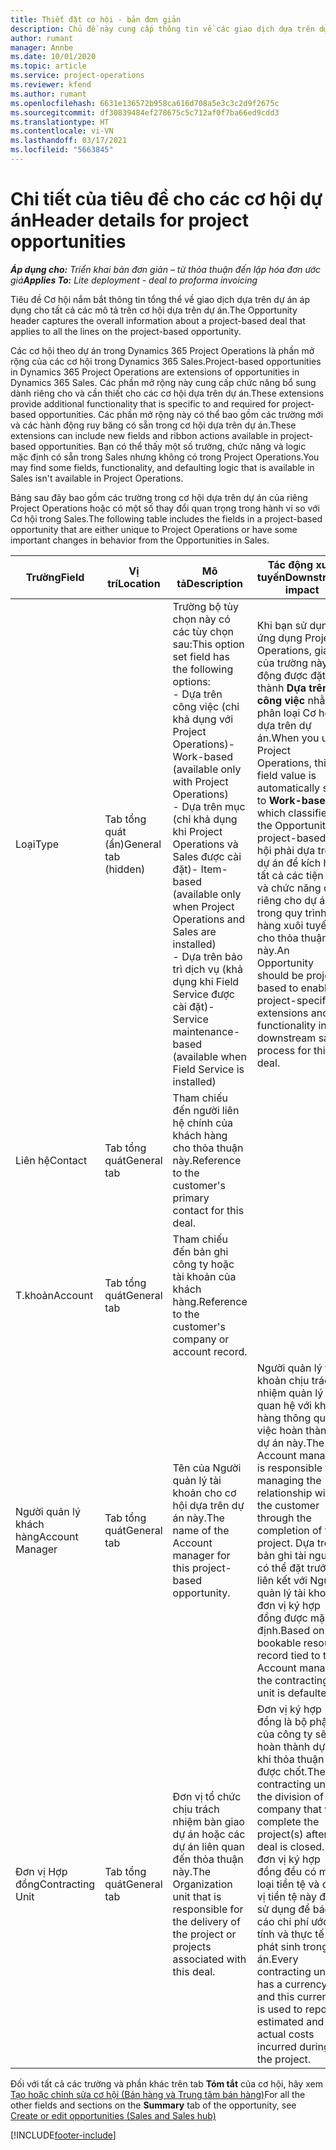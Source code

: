 ```yaml
---
title: Thiết đặt cơ hội - bản đơn giản
description: Chủ đề này cung cấp thông tin về các giao dịch dựa trên dự án và các mô tả cơ hội dựa trên dự án.
author: rumant
manager: Annbe
ms.date: 10/01/2020
ms.topic: article
ms.service: project-operations
ms.reviewer: kfend
ms.author: rumant
ms.openlocfilehash: 6631e136572b958ca616d708a5e3c3c2d9f2675c
ms.sourcegitcommit: df30839484ef278675c5c712af0f7ba66ed9cdd3
ms.translationtype: HT
ms.contentlocale: vi-VN
ms.lasthandoff: 03/17/2021
ms.locfileid: "5663845"
---
```

# <a name="header-details-for-project-opportunities"></a><span data-ttu-id="d3945-103">Chi tiết của tiêu đề cho các cơ hội dự án</span><span class="sxs-lookup"><span data-stu-id="d3945-103">Header details for project opportunities</span></span>

<span data-ttu-id="d3945-104">_**Áp dụng cho:** Triển khai bản đơn giản – từ thỏa thuận đến lập hóa đơn ước giá_</span><span class="sxs-lookup"><span data-stu-id="d3945-104">_**Applies To:** Lite deployment - deal to proforma invoicing_</span></span>

<span data-ttu-id="d3945-105">Tiêu đề Cơ hội nắm bắt thông tin tổng thể về giao dịch dựa trên dự án áp dụng cho tất cả các mô tả trên cơ hội dựa trên dự án.</span><span class="sxs-lookup"><span data-stu-id="d3945-105">The Opportunity header captures the overall information about a project-based deal that applies to all the lines on the project-based opportunity.</span></span>

<span data-ttu-id="d3945-106">Các cơ hội theo dự án trong Dynamics 365 Project Operations là phần mở rộng của các cơ hội trong Dynamics 365 Sales.</span><span class="sxs-lookup"><span data-stu-id="d3945-106">Project-based opportunities in Dynamics 365 Project Operations are extensions of opportunities in Dynamics 365 Sales.</span></span> <span data-ttu-id="d3945-107">Các phần mở rộng này cung cấp chức năng bổ sung dành riêng cho và cần thiết cho các cơ hội dựa trên dự án.</span><span class="sxs-lookup"><span data-stu-id="d3945-107">These extensions provide additional functionality that is specific to and required for project-based opportunities.</span></span> <span data-ttu-id="d3945-108">Các phần mở rộng này có thể bao gồm các trường mới và các hành động ruy băng có sẵn trong cơ hội dựa trên dự án.</span><span class="sxs-lookup"><span data-stu-id="d3945-108">These extensions can include new fields and ribbon actions available in project-based opportunities.</span></span> <span data-ttu-id="d3945-109">Bạn có thể thấy một số trường, chức năng và logic mặc định có sẵn trong Sales nhưng không có trong Project Operations.</span><span class="sxs-lookup"><span data-stu-id="d3945-109">You may find some fields, functionality, and defaulting logic that is available in Sales isn't available in Project Operations.</span></span>

<span data-ttu-id="d3945-110">Bảng sau đây bao gồm các trường trong cơ hội dựa trên dự án của riêng Project Operations hoặc có một số thay đổi quan trọng trong hành vi so với Cơ hội trong Sales.</span><span class="sxs-lookup"><span data-stu-id="d3945-110">The following table includes the fields in a project-based opportunity that are either unique to Project Operations or have some important changes in behavior from the Opportunities in Sales.</span></span>

| <span data-ttu-id="d3945-111">**Trường**</span><span class="sxs-lookup"><span data-stu-id="d3945-111">**Field**</span></span> | <span data-ttu-id="d3945-112">**Vị trí**</span><span class="sxs-lookup"><span data-stu-id="d3945-112">**Location**</span></span> | <span data-ttu-id="d3945-113">**Mô tả**</span><span class="sxs-lookup"><span data-stu-id="d3945-113">**Description**</span></span> | <span data-ttu-id="d3945-114">**Tác động xuôi tuyến**</span><span class="sxs-lookup"><span data-stu-id="d3945-114">**Downstream impact**</span></span> |
| --- | --- | --- | --- |
| <span data-ttu-id="d3945-115">Loại</span><span class="sxs-lookup"><span data-stu-id="d3945-115">Type</span></span> | <span data-ttu-id="d3945-116">Tab tổng quát (ẩn)</span><span class="sxs-lookup"><span data-stu-id="d3945-116">General tab (hidden)</span></span> | <span data-ttu-id="d3945-117">Trường bộ tùy chọn này có các tùy chọn sau:</span><span class="sxs-lookup"><span data-stu-id="d3945-117">This option set field has the following options:</span></span></br><span data-ttu-id="d3945-118">- Dựa trên công việc (chỉ khả dụng với Project Operations)</span><span class="sxs-lookup"><span data-stu-id="d3945-118">- Work-based (available only with Project Operations)</span></span></br><span data-ttu-id="d3945-119">- Dựa trên mục (chỉ khả dụng khi Project Operations và Sales được cài đặt)</span><span class="sxs-lookup"><span data-stu-id="d3945-119">- Item-based (available only when Project Operations and Sales are installed)</span></span></br><span data-ttu-id="d3945-120">- Dựa trên bảo trì dịch vụ (khả dụng khi Field Service được cài đặt)</span><span class="sxs-lookup"><span data-stu-id="d3945-120">- Service maintenance-based (available when Field Service is installed)</span></span> | <span data-ttu-id="d3945-121">Khi bạn sử dụng ứng dụng Project Operations, giá trị của trường này tự động được đặt thành **Dựa trên công việc** nhằm phân loại Cơ hội là dựa trên dự án.</span><span class="sxs-lookup"><span data-stu-id="d3945-121">When you use Project Operations, this field value is automatically set to **Work-based** which classifies the Opportunity as project-based.</span></span> <span data-ttu-id="d3945-122">Cơ hội phải dựa trên dự án để kích hoạt tất cả các tiện ích và chức năng dành riêng cho dự án trong quy trình bán hàng xuôi tuyến cho thỏa thuận này.</span><span class="sxs-lookup"><span data-stu-id="d3945-122">An Opportunity should be project-based to enable all project-specific extensions and functionality in the downstream sales process for this deal.</span></span> |
| <span data-ttu-id="d3945-123">Liên hệ</span><span class="sxs-lookup"><span data-stu-id="d3945-123">Contact</span></span> | <span data-ttu-id="d3945-124">Tab tổng quát</span><span class="sxs-lookup"><span data-stu-id="d3945-124">General tab</span></span> | <span data-ttu-id="d3945-125">Tham chiếu đến người liên hệ chính của khách hàng cho thỏa thuận này.</span><span class="sxs-lookup"><span data-stu-id="d3945-125">Reference to the customer's primary contact for this deal.</span></span> | |
| <span data-ttu-id="d3945-126">T.khoản</span><span class="sxs-lookup"><span data-stu-id="d3945-126">Account</span></span> | <span data-ttu-id="d3945-127">Tab tổng quát</span><span class="sxs-lookup"><span data-stu-id="d3945-127">General tab</span></span> | <span data-ttu-id="d3945-128">Tham chiếu đến bản ghi công ty hoặc tài khoản của khách hàng.</span><span class="sxs-lookup"><span data-stu-id="d3945-128">Reference to the customer's company or account record.</span></span> | |
| <span data-ttu-id="d3945-129">Người quản lý khách hàng</span><span class="sxs-lookup"><span data-stu-id="d3945-129">Account Manager</span></span> | <span data-ttu-id="d3945-130">Tab tổng quát</span><span class="sxs-lookup"><span data-stu-id="d3945-130">General tab</span></span> | <span data-ttu-id="d3945-131">Tên của Người quản lý tài khoản cho cơ hội dựa trên dự án này.</span><span class="sxs-lookup"><span data-stu-id="d3945-131">The name of the Account manager for this project-based opportunity.</span></span> | <span data-ttu-id="d3945-132">Người quản lý tài khoản chịu trách nhiệm quản lý mối quan hệ với khách hàng thông qua việc hoàn thành dự án này.</span><span class="sxs-lookup"><span data-stu-id="d3945-132">The Account manager is responsible for managing the relationship with the customer through the completion of this project.</span></span> <span data-ttu-id="d3945-133">Dựa trên bản ghi tài nguyên có thể đặt trước liên kết với Người quản lý tài khoản, đơn vị ký hợp đồng được mặc định.</span><span class="sxs-lookup"><span data-stu-id="d3945-133">Based on the bookable resource record tied to the Account manager, the contracting unit is defaulted.</span></span> |
| <span data-ttu-id="d3945-134">Đơn vị Hợp đồng</span><span class="sxs-lookup"><span data-stu-id="d3945-134">Contracting Unit</span></span> | <span data-ttu-id="d3945-135">Tab tổng quát</span><span class="sxs-lookup"><span data-stu-id="d3945-135">General tab</span></span> | <span data-ttu-id="d3945-136">Đơn vị tổ chức chịu trách nhiệm bàn giao dự án hoặc các dự án liên quan đến thỏa thuận này.</span><span class="sxs-lookup"><span data-stu-id="d3945-136">The Organization unit that is responsible for the delivery of the project or projects associated with this deal.</span></span> | <span data-ttu-id="d3945-137">Đơn vị ký hợp đồng là bộ phận của công ty sẽ hoàn thành dự án khi thỏa thuận được chốt.</span><span class="sxs-lookup"><span data-stu-id="d3945-137">The contracting unit is the division of the company that will complete the project(s) after the deal is closed.</span></span> <span data-ttu-id="d3945-138">Mỗi đơn vị ký hợp đồng đều có một loại tiền tệ và đơn vị tiền tệ này được sử dụng để báo cáo chi phí ước tính và thực tế phát sinh trong dự án.</span><span class="sxs-lookup"><span data-stu-id="d3945-138">Every contracting unit has a currency, and this currency is used to report estimated and actual costs incurred during the project.</span></span> |

<span data-ttu-id="d3945-139">Đối với tất cả các trường và phần khác trên tab **Tóm tắt** của cơ hội, hãy xem [Tạo hoặc chỉnh sửa cơ hội (Bán hàng và Trung tâm bán hàng)](https://docs.microsoft.com/dynamics365/sales-enterprise/create-edit-opportunity-sales)</span><span class="sxs-lookup"><span data-stu-id="d3945-139">For all the other fields and sections on the **Summary** tab of the opportunity, see [Create or edit opportunities (Sales and Sales hub)](https://docs.microsoft.com/dynamics365/sales-enterprise/create-edit-opportunity-sales)</span></span>


[!INCLUDE[footer-include](../../includes/footer-banner.md)]
